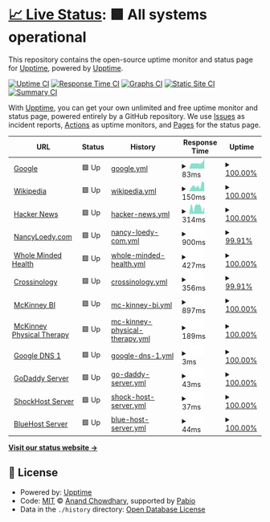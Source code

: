 # [📈 Live Status](https://demo.upptime.js.org): <!--live status--> **🟩 All systems operational**

This repository contains the open-source uptime monitor and status page for [Upptime](https://upptime.js.org), powered by [Upptime](https://github.com/upptime/upptime).

[![Uptime CI](https://github.com/upptime/upptime/workflows/Uptime%20CI/badge.svg)](https://github.com/upptime/upptime/actions?query=workflow%3A%22Uptime+CI%22)
[![Response Time CI](https://github.com/upptime/upptime/workflows/Response%20Time%20CI/badge.svg)](https://github.com/upptime/upptime/actions?query=workflow%3A%22Response+Time+CI%22)
[![Graphs CI](https://github.com/upptime/upptime/workflows/Graphs%20CI/badge.svg)](https://github.com/upptime/upptime/actions?query=workflow%3A%22Graphs+CI%22)
[![Static Site CI](https://github.com/upptime/upptime/workflows/Static%20Site%20CI/badge.svg)](https://github.com/upptime/upptime/actions?query=workflow%3A%22Static+Site+CI%22)
[![Summary CI](https://github.com/upptime/upptime/workflows/Summary%20CI/badge.svg)](https://github.com/upptime/upptime/actions?query=workflow%3A%22Summary+CI%22)

With [Upptime](https://upptime.js.org), you can get your own unlimited and free uptime monitor and status page, powered entirely by a GitHub repository. We use [Issues](https://github.com/upptime/upptime/issues) as incident reports, [Actions](https://github.com/upptime/upptime/actions) as uptime monitors, and [Pages](https://demo.upptime.js.org) for the status page.

<!--start: status pages-->
<!-- This summary is generated by Upptime (https://github.com/upptime/upptime) -->
<!-- Do not edit this manually, your changes will be overwritten -->
<!-- prettier-ignore -->
| URL | Status | History | Response Time | Uptime |
| --- | ------ | ------- | ------------- | ------ |
| <img alt="" src="https://icons.duckduckgo.com/ip3/www.google.com.ico" height="13"> [Google](https://www.google.com) | 🟩 Up | [google.yml](https://github.com/realewie/status/commits/HEAD/history/google.yml) | <details><summary><img alt="Response time graph" src="./graphs/google/response-time-week.png" height="20"> 83ms</summary><br><a href="https://demo.upptime.js.org/history/google"><img alt="Response time 90" src="https://img.shields.io/endpoint?url=https%3A%2F%2Fraw.githubusercontent.com%2Frealewie%2Fstatus%2FHEAD%2Fapi%2Fgoogle%2Fresponse-time.json"></a><br><a href="https://demo.upptime.js.org/history/google"><img alt="24-hour response time 64" src="https://img.shields.io/endpoint?url=https%3A%2F%2Fraw.githubusercontent.com%2Frealewie%2Fstatus%2FHEAD%2Fapi%2Fgoogle%2Fresponse-time-day.json"></a><br><a href="https://demo.upptime.js.org/history/google"><img alt="7-day response time 83" src="https://img.shields.io/endpoint?url=https%3A%2F%2Fraw.githubusercontent.com%2Frealewie%2Fstatus%2FHEAD%2Fapi%2Fgoogle%2Fresponse-time-week.json"></a><br><a href="https://demo.upptime.js.org/history/google"><img alt="30-day response time 90" src="https://img.shields.io/endpoint?url=https%3A%2F%2Fraw.githubusercontent.com%2Frealewie%2Fstatus%2FHEAD%2Fapi%2Fgoogle%2Fresponse-time-month.json"></a><br><a href="https://demo.upptime.js.org/history/google"><img alt="1-year response time 90" src="https://img.shields.io/endpoint?url=https%3A%2F%2Fraw.githubusercontent.com%2Frealewie%2Fstatus%2FHEAD%2Fapi%2Fgoogle%2Fresponse-time-year.json"></a></details> | <details><summary><a href="https://demo.upptime.js.org/history/google">100.00%</a></summary><a href="https://demo.upptime.js.org/history/google"><img alt="All-time uptime 100.00%" src="https://img.shields.io/endpoint?url=https%3A%2F%2Fraw.githubusercontent.com%2Frealewie%2Fstatus%2FHEAD%2Fapi%2Fgoogle%2Fuptime.json"></a><br><a href="https://demo.upptime.js.org/history/google"><img alt="24-hour uptime 100.00%" src="https://img.shields.io/endpoint?url=https%3A%2F%2Fraw.githubusercontent.com%2Frealewie%2Fstatus%2FHEAD%2Fapi%2Fgoogle%2Fuptime-day.json"></a><br><a href="https://demo.upptime.js.org/history/google"><img alt="7-day uptime 100.00%" src="https://img.shields.io/endpoint?url=https%3A%2F%2Fraw.githubusercontent.com%2Frealewie%2Fstatus%2FHEAD%2Fapi%2Fgoogle%2Fuptime-week.json"></a><br><a href="https://demo.upptime.js.org/history/google"><img alt="30-day uptime 100.00%" src="https://img.shields.io/endpoint?url=https%3A%2F%2Fraw.githubusercontent.com%2Frealewie%2Fstatus%2FHEAD%2Fapi%2Fgoogle%2Fuptime-month.json"></a><br><a href="https://demo.upptime.js.org/history/google"><img alt="1-year uptime 100.00%" src="https://img.shields.io/endpoint?url=https%3A%2F%2Fraw.githubusercontent.com%2Frealewie%2Fstatus%2FHEAD%2Fapi%2Fgoogle%2Fuptime-year.json"></a></details>
| <img alt="" src="https://icons.duckduckgo.com/ip3/en.wikipedia.org.ico" height="13"> [Wikipedia](https://en.wikipedia.org) | 🟩 Up | [wikipedia.yml](https://github.com/realewie/status/commits/HEAD/history/wikipedia.yml) | <details><summary><img alt="Response time graph" src="./graphs/wikipedia/response-time-week.png" height="20"> 150ms</summary><br><a href="https://demo.upptime.js.org/history/wikipedia"><img alt="Response time 195" src="https://img.shields.io/endpoint?url=https%3A%2F%2Fraw.githubusercontent.com%2Frealewie%2Fstatus%2FHEAD%2Fapi%2Fwikipedia%2Fresponse-time.json"></a><br><a href="https://demo.upptime.js.org/history/wikipedia"><img alt="24-hour response time 81" src="https://img.shields.io/endpoint?url=https%3A%2F%2Fraw.githubusercontent.com%2Frealewie%2Fstatus%2FHEAD%2Fapi%2Fwikipedia%2Fresponse-time-day.json"></a><br><a href="https://demo.upptime.js.org/history/wikipedia"><img alt="7-day response time 150" src="https://img.shields.io/endpoint?url=https%3A%2F%2Fraw.githubusercontent.com%2Frealewie%2Fstatus%2FHEAD%2Fapi%2Fwikipedia%2Fresponse-time-week.json"></a><br><a href="https://demo.upptime.js.org/history/wikipedia"><img alt="30-day response time 195" src="https://img.shields.io/endpoint?url=https%3A%2F%2Fraw.githubusercontent.com%2Frealewie%2Fstatus%2FHEAD%2Fapi%2Fwikipedia%2Fresponse-time-month.json"></a><br><a href="https://demo.upptime.js.org/history/wikipedia"><img alt="1-year response time 195" src="https://img.shields.io/endpoint?url=https%3A%2F%2Fraw.githubusercontent.com%2Frealewie%2Fstatus%2FHEAD%2Fapi%2Fwikipedia%2Fresponse-time-year.json"></a></details> | <details><summary><a href="https://demo.upptime.js.org/history/wikipedia">100.00%</a></summary><a href="https://demo.upptime.js.org/history/wikipedia"><img alt="All-time uptime 100.00%" src="https://img.shields.io/endpoint?url=https%3A%2F%2Fraw.githubusercontent.com%2Frealewie%2Fstatus%2FHEAD%2Fapi%2Fwikipedia%2Fuptime.json"></a><br><a href="https://demo.upptime.js.org/history/wikipedia"><img alt="24-hour uptime 100.00%" src="https://img.shields.io/endpoint?url=https%3A%2F%2Fraw.githubusercontent.com%2Frealewie%2Fstatus%2FHEAD%2Fapi%2Fwikipedia%2Fuptime-day.json"></a><br><a href="https://demo.upptime.js.org/history/wikipedia"><img alt="7-day uptime 100.00%" src="https://img.shields.io/endpoint?url=https%3A%2F%2Fraw.githubusercontent.com%2Frealewie%2Fstatus%2FHEAD%2Fapi%2Fwikipedia%2Fuptime-week.json"></a><br><a href="https://demo.upptime.js.org/history/wikipedia"><img alt="30-day uptime 100.00%" src="https://img.shields.io/endpoint?url=https%3A%2F%2Fraw.githubusercontent.com%2Frealewie%2Fstatus%2FHEAD%2Fapi%2Fwikipedia%2Fuptime-month.json"></a><br><a href="https://demo.upptime.js.org/history/wikipedia"><img alt="1-year uptime 100.00%" src="https://img.shields.io/endpoint?url=https%3A%2F%2Fraw.githubusercontent.com%2Frealewie%2Fstatus%2FHEAD%2Fapi%2Fwikipedia%2Fuptime-year.json"></a></details>
| <img alt="" src="https://icons.duckduckgo.com/ip3/news.ycombinator.com.ico" height="13"> [Hacker News](https://news.ycombinator.com) | 🟩 Up | [hacker-news.yml](https://github.com/realewie/status/commits/HEAD/history/hacker-news.yml) | <details><summary><img alt="Response time graph" src="./graphs/hacker-news/response-time-week.png" height="20"> 314ms</summary><br><a href="https://demo.upptime.js.org/history/hacker-news"><img alt="Response time 323" src="https://img.shields.io/endpoint?url=https%3A%2F%2Fraw.githubusercontent.com%2Frealewie%2Fstatus%2FHEAD%2Fapi%2Fhacker-news%2Fresponse-time.json"></a><br><a href="https://demo.upptime.js.org/history/hacker-news"><img alt="24-hour response time 427" src="https://img.shields.io/endpoint?url=https%3A%2F%2Fraw.githubusercontent.com%2Frealewie%2Fstatus%2FHEAD%2Fapi%2Fhacker-news%2Fresponse-time-day.json"></a><br><a href="https://demo.upptime.js.org/history/hacker-news"><img alt="7-day response time 314" src="https://img.shields.io/endpoint?url=https%3A%2F%2Fraw.githubusercontent.com%2Frealewie%2Fstatus%2FHEAD%2Fapi%2Fhacker-news%2Fresponse-time-week.json"></a><br><a href="https://demo.upptime.js.org/history/hacker-news"><img alt="30-day response time 323" src="https://img.shields.io/endpoint?url=https%3A%2F%2Fraw.githubusercontent.com%2Frealewie%2Fstatus%2FHEAD%2Fapi%2Fhacker-news%2Fresponse-time-month.json"></a><br><a href="https://demo.upptime.js.org/history/hacker-news"><img alt="1-year response time 323" src="https://img.shields.io/endpoint?url=https%3A%2F%2Fraw.githubusercontent.com%2Frealewie%2Fstatus%2FHEAD%2Fapi%2Fhacker-news%2Fresponse-time-year.json"></a></details> | <details><summary><a href="https://demo.upptime.js.org/history/hacker-news">100.00%</a></summary><a href="https://demo.upptime.js.org/history/hacker-news"><img alt="All-time uptime 100.00%" src="https://img.shields.io/endpoint?url=https%3A%2F%2Fraw.githubusercontent.com%2Frealewie%2Fstatus%2FHEAD%2Fapi%2Fhacker-news%2Fuptime.json"></a><br><a href="https://demo.upptime.js.org/history/hacker-news"><img alt="24-hour uptime 100.00%" src="https://img.shields.io/endpoint?url=https%3A%2F%2Fraw.githubusercontent.com%2Frealewie%2Fstatus%2FHEAD%2Fapi%2Fhacker-news%2Fuptime-day.json"></a><br><a href="https://demo.upptime.js.org/history/hacker-news"><img alt="7-day uptime 100.00%" src="https://img.shields.io/endpoint?url=https%3A%2F%2Fraw.githubusercontent.com%2Frealewie%2Fstatus%2FHEAD%2Fapi%2Fhacker-news%2Fuptime-week.json"></a><br><a href="https://demo.upptime.js.org/history/hacker-news"><img alt="30-day uptime 100.00%" src="https://img.shields.io/endpoint?url=https%3A%2F%2Fraw.githubusercontent.com%2Frealewie%2Fstatus%2FHEAD%2Fapi%2Fhacker-news%2Fuptime-month.json"></a><br><a href="https://demo.upptime.js.org/history/hacker-news"><img alt="1-year uptime 100.00%" src="https://img.shields.io/endpoint?url=https%3A%2F%2Fraw.githubusercontent.com%2Frealewie%2Fstatus%2FHEAD%2Fapi%2Fhacker-news%2Fuptime-year.json"></a></details>
| <img alt="" src="https://icons.duckduckgo.com/ip3/nancyloedy.com.ico" height="13"> [NancyLoedy.com](https://nancyloedy.com) | 🟩 Up | [nancy-loedy-com.yml](https://github.com/realewie/status/commits/HEAD/history/nancy-loedy-com.yml) | <details><summary><img alt="Response time graph" src="./graphs/nancy-loedy-com/response-time-week.png" height="20"> 900ms</summary><br><a href="https://demo.upptime.js.org/history/nancy-loedy-com"><img alt="Response time 760" src="https://img.shields.io/endpoint?url=https%3A%2F%2Fraw.githubusercontent.com%2Frealewie%2Fstatus%2FHEAD%2Fapi%2Fnancy-loedy-com%2Fresponse-time.json"></a><br><a href="https://demo.upptime.js.org/history/nancy-loedy-com"><img alt="24-hour response time 401" src="https://img.shields.io/endpoint?url=https%3A%2F%2Fraw.githubusercontent.com%2Frealewie%2Fstatus%2FHEAD%2Fapi%2Fnancy-loedy-com%2Fresponse-time-day.json"></a><br><a href="https://demo.upptime.js.org/history/nancy-loedy-com"><img alt="7-day response time 900" src="https://img.shields.io/endpoint?url=https%3A%2F%2Fraw.githubusercontent.com%2Frealewie%2Fstatus%2FHEAD%2Fapi%2Fnancy-loedy-com%2Fresponse-time-week.json"></a><br><a href="https://demo.upptime.js.org/history/nancy-loedy-com"><img alt="30-day response time 760" src="https://img.shields.io/endpoint?url=https%3A%2F%2Fraw.githubusercontent.com%2Frealewie%2Fstatus%2FHEAD%2Fapi%2Fnancy-loedy-com%2Fresponse-time-month.json"></a><br><a href="https://demo.upptime.js.org/history/nancy-loedy-com"><img alt="1-year response time 760" src="https://img.shields.io/endpoint?url=https%3A%2F%2Fraw.githubusercontent.com%2Frealewie%2Fstatus%2FHEAD%2Fapi%2Fnancy-loedy-com%2Fresponse-time-year.json"></a></details> | <details><summary><a href="https://demo.upptime.js.org/history/nancy-loedy-com">99.91%</a></summary><a href="https://demo.upptime.js.org/history/nancy-loedy-com"><img alt="All-time uptime 99.89%" src="https://img.shields.io/endpoint?url=https%3A%2F%2Fraw.githubusercontent.com%2Frealewie%2Fstatus%2FHEAD%2Fapi%2Fnancy-loedy-com%2Fuptime.json"></a><br><a href="https://demo.upptime.js.org/history/nancy-loedy-com"><img alt="24-hour uptime 99.38%" src="https://img.shields.io/endpoint?url=https%3A%2F%2Fraw.githubusercontent.com%2Frealewie%2Fstatus%2FHEAD%2Fapi%2Fnancy-loedy-com%2Fuptime-day.json"></a><br><a href="https://demo.upptime.js.org/history/nancy-loedy-com"><img alt="7-day uptime 99.91%" src="https://img.shields.io/endpoint?url=https%3A%2F%2Fraw.githubusercontent.com%2Frealewie%2Fstatus%2FHEAD%2Fapi%2Fnancy-loedy-com%2Fuptime-week.json"></a><br><a href="https://demo.upptime.js.org/history/nancy-loedy-com"><img alt="30-day uptime 99.89%" src="https://img.shields.io/endpoint?url=https%3A%2F%2Fraw.githubusercontent.com%2Frealewie%2Fstatus%2FHEAD%2Fapi%2Fnancy-loedy-com%2Fuptime-month.json"></a><br><a href="https://demo.upptime.js.org/history/nancy-loedy-com"><img alt="1-year uptime 99.89%" src="https://img.shields.io/endpoint?url=https%3A%2F%2Fraw.githubusercontent.com%2Frealewie%2Fstatus%2FHEAD%2Fapi%2Fnancy-loedy-com%2Fuptime-year.json"></a></details>
| <img alt="" src="https://icons.duckduckgo.com/ip3/wholemindedhealth.com.ico" height="13"> [Whole Minded Health](https://wholemindedhealth.com) | 🟩 Up | [whole-minded-health.yml](https://github.com/realewie/status/commits/HEAD/history/whole-minded-health.yml) | <details><summary><img alt="Response time graph" src="./graphs/whole-minded-health/response-time-week.png" height="20"> 427ms</summary><br><a href="https://demo.upptime.js.org/history/whole-minded-health"><img alt="Response time 670" src="https://img.shields.io/endpoint?url=https%3A%2F%2Fraw.githubusercontent.com%2Frealewie%2Fstatus%2FHEAD%2Fapi%2Fwhole-minded-health%2Fresponse-time.json"></a><br><a href="https://demo.upptime.js.org/history/whole-minded-health"><img alt="24-hour response time 517" src="https://img.shields.io/endpoint?url=https%3A%2F%2Fraw.githubusercontent.com%2Frealewie%2Fstatus%2FHEAD%2Fapi%2Fwhole-minded-health%2Fresponse-time-day.json"></a><br><a href="https://demo.upptime.js.org/history/whole-minded-health"><img alt="7-day response time 427" src="https://img.shields.io/endpoint?url=https%3A%2F%2Fraw.githubusercontent.com%2Frealewie%2Fstatus%2FHEAD%2Fapi%2Fwhole-minded-health%2Fresponse-time-week.json"></a><br><a href="https://demo.upptime.js.org/history/whole-minded-health"><img alt="30-day response time 670" src="https://img.shields.io/endpoint?url=https%3A%2F%2Fraw.githubusercontent.com%2Frealewie%2Fstatus%2FHEAD%2Fapi%2Fwhole-minded-health%2Fresponse-time-month.json"></a><br><a href="https://demo.upptime.js.org/history/whole-minded-health"><img alt="1-year response time 670" src="https://img.shields.io/endpoint?url=https%3A%2F%2Fraw.githubusercontent.com%2Frealewie%2Fstatus%2FHEAD%2Fapi%2Fwhole-minded-health%2Fresponse-time-year.json"></a></details> | <details><summary><a href="https://demo.upptime.js.org/history/whole-minded-health">100.00%</a></summary><a href="https://demo.upptime.js.org/history/whole-minded-health"><img alt="All-time uptime 100.00%" src="https://img.shields.io/endpoint?url=https%3A%2F%2Fraw.githubusercontent.com%2Frealewie%2Fstatus%2FHEAD%2Fapi%2Fwhole-minded-health%2Fuptime.json"></a><br><a href="https://demo.upptime.js.org/history/whole-minded-health"><img alt="24-hour uptime 100.00%" src="https://img.shields.io/endpoint?url=https%3A%2F%2Fraw.githubusercontent.com%2Frealewie%2Fstatus%2FHEAD%2Fapi%2Fwhole-minded-health%2Fuptime-day.json"></a><br><a href="https://demo.upptime.js.org/history/whole-minded-health"><img alt="7-day uptime 100.00%" src="https://img.shields.io/endpoint?url=https%3A%2F%2Fraw.githubusercontent.com%2Frealewie%2Fstatus%2FHEAD%2Fapi%2Fwhole-minded-health%2Fuptime-week.json"></a><br><a href="https://demo.upptime.js.org/history/whole-minded-health"><img alt="30-day uptime 100.00%" src="https://img.shields.io/endpoint?url=https%3A%2F%2Fraw.githubusercontent.com%2Frealewie%2Fstatus%2FHEAD%2Fapi%2Fwhole-minded-health%2Fuptime-month.json"></a><br><a href="https://demo.upptime.js.org/history/whole-minded-health"><img alt="1-year uptime 100.00%" src="https://img.shields.io/endpoint?url=https%3A%2F%2Fraw.githubusercontent.com%2Frealewie%2Fstatus%2FHEAD%2Fapi%2Fwhole-minded-health%2Fuptime-year.json"></a></details>
| <img alt="" src="https://icons.duckduckgo.com/ip3/crossinology.com.ico" height="13"> [Crossinology](https://crossinology.com) | 🟩 Up | [crossinology.yml](https://github.com/realewie/status/commits/HEAD/history/crossinology.yml) | <details><summary><img alt="Response time graph" src="./graphs/crossinology/response-time-week.png" height="20"> 356ms</summary><br><a href="https://demo.upptime.js.org/history/crossinology"><img alt="Response time 397" src="https://img.shields.io/endpoint?url=https%3A%2F%2Fraw.githubusercontent.com%2Frealewie%2Fstatus%2FHEAD%2Fapi%2Fcrossinology%2Fresponse-time.json"></a><br><a href="https://demo.upptime.js.org/history/crossinology"><img alt="24-hour response time 359" src="https://img.shields.io/endpoint?url=https%3A%2F%2Fraw.githubusercontent.com%2Frealewie%2Fstatus%2FHEAD%2Fapi%2Fcrossinology%2Fresponse-time-day.json"></a><br><a href="https://demo.upptime.js.org/history/crossinology"><img alt="7-day response time 356" src="https://img.shields.io/endpoint?url=https%3A%2F%2Fraw.githubusercontent.com%2Frealewie%2Fstatus%2FHEAD%2Fapi%2Fcrossinology%2Fresponse-time-week.json"></a><br><a href="https://demo.upptime.js.org/history/crossinology"><img alt="30-day response time 397" src="https://img.shields.io/endpoint?url=https%3A%2F%2Fraw.githubusercontent.com%2Frealewie%2Fstatus%2FHEAD%2Fapi%2Fcrossinology%2Fresponse-time-month.json"></a><br><a href="https://demo.upptime.js.org/history/crossinology"><img alt="1-year response time 397" src="https://img.shields.io/endpoint?url=https%3A%2F%2Fraw.githubusercontent.com%2Frealewie%2Fstatus%2FHEAD%2Fapi%2Fcrossinology%2Fresponse-time-year.json"></a></details> | <details><summary><a href="https://demo.upptime.js.org/history/crossinology">99.91%</a></summary><a href="https://demo.upptime.js.org/history/crossinology"><img alt="All-time uptime 99.89%" src="https://img.shields.io/endpoint?url=https%3A%2F%2Fraw.githubusercontent.com%2Frealewie%2Fstatus%2FHEAD%2Fapi%2Fcrossinology%2Fuptime.json"></a><br><a href="https://demo.upptime.js.org/history/crossinology"><img alt="24-hour uptime 99.38%" src="https://img.shields.io/endpoint?url=https%3A%2F%2Fraw.githubusercontent.com%2Frealewie%2Fstatus%2FHEAD%2Fapi%2Fcrossinology%2Fuptime-day.json"></a><br><a href="https://demo.upptime.js.org/history/crossinology"><img alt="7-day uptime 99.91%" src="https://img.shields.io/endpoint?url=https%3A%2F%2Fraw.githubusercontent.com%2Frealewie%2Fstatus%2FHEAD%2Fapi%2Fcrossinology%2Fuptime-week.json"></a><br><a href="https://demo.upptime.js.org/history/crossinology"><img alt="30-day uptime 99.89%" src="https://img.shields.io/endpoint?url=https%3A%2F%2Fraw.githubusercontent.com%2Frealewie%2Fstatus%2FHEAD%2Fapi%2Fcrossinology%2Fuptime-month.json"></a><br><a href="https://demo.upptime.js.org/history/crossinology"><img alt="1-year uptime 99.89%" src="https://img.shields.io/endpoint?url=https%3A%2F%2Fraw.githubusercontent.com%2Frealewie%2Fstatus%2FHEAD%2Fapi%2Fcrossinology%2Fuptime-year.json"></a></details>
| <img alt="" src="https://icons.duckduckgo.com/ip3/mckinney-bi.com.ico" height="13"> [McKinney BI](https://mckinney-bi.com) | 🟩 Up | [mc-kinney-bi.yml](https://github.com/realewie/status/commits/HEAD/history/mc-kinney-bi.yml) | <details><summary><img alt="Response time graph" src="./graphs/mc-kinney-bi/response-time-week.png" height="20"> 897ms</summary><br><a href="https://demo.upptime.js.org/history/mc-kinney-bi"><img alt="Response time 696" src="https://img.shields.io/endpoint?url=https%3A%2F%2Fraw.githubusercontent.com%2Frealewie%2Fstatus%2FHEAD%2Fapi%2Fmc-kinney-bi%2Fresponse-time.json"></a><br><a href="https://demo.upptime.js.org/history/mc-kinney-bi"><img alt="24-hour response time 417" src="https://img.shields.io/endpoint?url=https%3A%2F%2Fraw.githubusercontent.com%2Frealewie%2Fstatus%2FHEAD%2Fapi%2Fmc-kinney-bi%2Fresponse-time-day.json"></a><br><a href="https://demo.upptime.js.org/history/mc-kinney-bi"><img alt="7-day response time 897" src="https://img.shields.io/endpoint?url=https%3A%2F%2Fraw.githubusercontent.com%2Frealewie%2Fstatus%2FHEAD%2Fapi%2Fmc-kinney-bi%2Fresponse-time-week.json"></a><br><a href="https://demo.upptime.js.org/history/mc-kinney-bi"><img alt="30-day response time 696" src="https://img.shields.io/endpoint?url=https%3A%2F%2Fraw.githubusercontent.com%2Frealewie%2Fstatus%2FHEAD%2Fapi%2Fmc-kinney-bi%2Fresponse-time-month.json"></a><br><a href="https://demo.upptime.js.org/history/mc-kinney-bi"><img alt="1-year response time 696" src="https://img.shields.io/endpoint?url=https%3A%2F%2Fraw.githubusercontent.com%2Frealewie%2Fstatus%2FHEAD%2Fapi%2Fmc-kinney-bi%2Fresponse-time-year.json"></a></details> | <details><summary><a href="https://demo.upptime.js.org/history/mc-kinney-bi">100.00%</a></summary><a href="https://demo.upptime.js.org/history/mc-kinney-bi"><img alt="All-time uptime 100.00%" src="https://img.shields.io/endpoint?url=https%3A%2F%2Fraw.githubusercontent.com%2Frealewie%2Fstatus%2FHEAD%2Fapi%2Fmc-kinney-bi%2Fuptime.json"></a><br><a href="https://demo.upptime.js.org/history/mc-kinney-bi"><img alt="24-hour uptime 100.00%" src="https://img.shields.io/endpoint?url=https%3A%2F%2Fraw.githubusercontent.com%2Frealewie%2Fstatus%2FHEAD%2Fapi%2Fmc-kinney-bi%2Fuptime-day.json"></a><br><a href="https://demo.upptime.js.org/history/mc-kinney-bi"><img alt="7-day uptime 100.00%" src="https://img.shields.io/endpoint?url=https%3A%2F%2Fraw.githubusercontent.com%2Frealewie%2Fstatus%2FHEAD%2Fapi%2Fmc-kinney-bi%2Fuptime-week.json"></a><br><a href="https://demo.upptime.js.org/history/mc-kinney-bi"><img alt="30-day uptime 100.00%" src="https://img.shields.io/endpoint?url=https%3A%2F%2Fraw.githubusercontent.com%2Frealewie%2Fstatus%2FHEAD%2Fapi%2Fmc-kinney-bi%2Fuptime-month.json"></a><br><a href="https://demo.upptime.js.org/history/mc-kinney-bi"><img alt="1-year uptime 100.00%" src="https://img.shields.io/endpoint?url=https%3A%2F%2Fraw.githubusercontent.com%2Frealewie%2Fstatus%2FHEAD%2Fapi%2Fmc-kinney-bi%2Fuptime-year.json"></a></details>
| <img alt="" src="https://icons.duckduckgo.com/ip3/www.prescottpt.com.ico" height="13"> [McKinney Physical Therapy](https://www.prescottpt.com) | 🟩 Up | [mc-kinney-physical-therapy.yml](https://github.com/realewie/status/commits/HEAD/history/mc-kinney-physical-therapy.yml) | <details><summary><img alt="Response time graph" src="./graphs/mc-kinney-physical-therapy/response-time-week.png" height="20"> 189ms</summary><br><a href="https://demo.upptime.js.org/history/mc-kinney-physical-therapy"><img alt="Response time 253" src="https://img.shields.io/endpoint?url=https%3A%2F%2Fraw.githubusercontent.com%2Frealewie%2Fstatus%2FHEAD%2Fapi%2Fmc-kinney-physical-therapy%2Fresponse-time.json"></a><br><a href="https://demo.upptime.js.org/history/mc-kinney-physical-therapy"><img alt="24-hour response time 205" src="https://img.shields.io/endpoint?url=https%3A%2F%2Fraw.githubusercontent.com%2Frealewie%2Fstatus%2FHEAD%2Fapi%2Fmc-kinney-physical-therapy%2Fresponse-time-day.json"></a><br><a href="https://demo.upptime.js.org/history/mc-kinney-physical-therapy"><img alt="7-day response time 189" src="https://img.shields.io/endpoint?url=https%3A%2F%2Fraw.githubusercontent.com%2Frealewie%2Fstatus%2FHEAD%2Fapi%2Fmc-kinney-physical-therapy%2Fresponse-time-week.json"></a><br><a href="https://demo.upptime.js.org/history/mc-kinney-physical-therapy"><img alt="30-day response time 253" src="https://img.shields.io/endpoint?url=https%3A%2F%2Fraw.githubusercontent.com%2Frealewie%2Fstatus%2FHEAD%2Fapi%2Fmc-kinney-physical-therapy%2Fresponse-time-month.json"></a><br><a href="https://demo.upptime.js.org/history/mc-kinney-physical-therapy"><img alt="1-year response time 253" src="https://img.shields.io/endpoint?url=https%3A%2F%2Fraw.githubusercontent.com%2Frealewie%2Fstatus%2FHEAD%2Fapi%2Fmc-kinney-physical-therapy%2Fresponse-time-year.json"></a></details> | <details><summary><a href="https://demo.upptime.js.org/history/mc-kinney-physical-therapy">100.00%</a></summary><a href="https://demo.upptime.js.org/history/mc-kinney-physical-therapy"><img alt="All-time uptime 99.93%" src="https://img.shields.io/endpoint?url=https%3A%2F%2Fraw.githubusercontent.com%2Frealewie%2Fstatus%2FHEAD%2Fapi%2Fmc-kinney-physical-therapy%2Fuptime.json"></a><br><a href="https://demo.upptime.js.org/history/mc-kinney-physical-therapy"><img alt="24-hour uptime 100.00%" src="https://img.shields.io/endpoint?url=https%3A%2F%2Fraw.githubusercontent.com%2Frealewie%2Fstatus%2FHEAD%2Fapi%2Fmc-kinney-physical-therapy%2Fuptime-day.json"></a><br><a href="https://demo.upptime.js.org/history/mc-kinney-physical-therapy"><img alt="7-day uptime 100.00%" src="https://img.shields.io/endpoint?url=https%3A%2F%2Fraw.githubusercontent.com%2Frealewie%2Fstatus%2FHEAD%2Fapi%2Fmc-kinney-physical-therapy%2Fuptime-week.json"></a><br><a href="https://demo.upptime.js.org/history/mc-kinney-physical-therapy"><img alt="30-day uptime 99.93%" src="https://img.shields.io/endpoint?url=https%3A%2F%2Fraw.githubusercontent.com%2Frealewie%2Fstatus%2FHEAD%2Fapi%2Fmc-kinney-physical-therapy%2Fuptime-month.json"></a><br><a href="https://demo.upptime.js.org/history/mc-kinney-physical-therapy"><img alt="1-year uptime 99.93%" src="https://img.shields.io/endpoint?url=https%3A%2F%2Fraw.githubusercontent.com%2Frealewie%2Fstatus%2FHEAD%2Fapi%2Fmc-kinney-physical-therapy%2Fuptime-year.json"></a></details>
| <img alt="" src="https://icons.duckduckgo.com/ip3/null.ico" height="13"> [Google DNS 1](8.8.4.4) | 🟩 Up | [google-dns-1.yml](https://github.com/realewie/status/commits/HEAD/history/google-dns-1.yml) | <details><summary><img alt="Response time graph" src="./graphs/google-dns-1/response-time-week.png" height="20"> 3ms</summary><br><a href="https://demo.upptime.js.org/history/google-dns-1"><img alt="Response time 4" src="https://img.shields.io/endpoint?url=https%3A%2F%2Fraw.githubusercontent.com%2Frealewie%2Fstatus%2FHEAD%2Fapi%2Fgoogle-dns-1%2Fresponse-time.json"></a><br><a href="https://demo.upptime.js.org/history/google-dns-1"><img alt="24-hour response time 2" src="https://img.shields.io/endpoint?url=https%3A%2F%2Fraw.githubusercontent.com%2Frealewie%2Fstatus%2FHEAD%2Fapi%2Fgoogle-dns-1%2Fresponse-time-day.json"></a><br><a href="https://demo.upptime.js.org/history/google-dns-1"><img alt="7-day response time 3" src="https://img.shields.io/endpoint?url=https%3A%2F%2Fraw.githubusercontent.com%2Frealewie%2Fstatus%2FHEAD%2Fapi%2Fgoogle-dns-1%2Fresponse-time-week.json"></a><br><a href="https://demo.upptime.js.org/history/google-dns-1"><img alt="30-day response time 4" src="https://img.shields.io/endpoint?url=https%3A%2F%2Fraw.githubusercontent.com%2Frealewie%2Fstatus%2FHEAD%2Fapi%2Fgoogle-dns-1%2Fresponse-time-month.json"></a><br><a href="https://demo.upptime.js.org/history/google-dns-1"><img alt="1-year response time 4" src="https://img.shields.io/endpoint?url=https%3A%2F%2Fraw.githubusercontent.com%2Frealewie%2Fstatus%2FHEAD%2Fapi%2Fgoogle-dns-1%2Fresponse-time-year.json"></a></details> | <details><summary><a href="https://demo.upptime.js.org/history/google-dns-1">100.00%</a></summary><a href="https://demo.upptime.js.org/history/google-dns-1"><img alt="All-time uptime 100.00%" src="https://img.shields.io/endpoint?url=https%3A%2F%2Fraw.githubusercontent.com%2Frealewie%2Fstatus%2FHEAD%2Fapi%2Fgoogle-dns-1%2Fuptime.json"></a><br><a href="https://demo.upptime.js.org/history/google-dns-1"><img alt="24-hour uptime 100.00%" src="https://img.shields.io/endpoint?url=https%3A%2F%2Fraw.githubusercontent.com%2Frealewie%2Fstatus%2FHEAD%2Fapi%2Fgoogle-dns-1%2Fuptime-day.json"></a><br><a href="https://demo.upptime.js.org/history/google-dns-1"><img alt="7-day uptime 100.00%" src="https://img.shields.io/endpoint?url=https%3A%2F%2Fraw.githubusercontent.com%2Frealewie%2Fstatus%2FHEAD%2Fapi%2Fgoogle-dns-1%2Fuptime-week.json"></a><br><a href="https://demo.upptime.js.org/history/google-dns-1"><img alt="30-day uptime 100.00%" src="https://img.shields.io/endpoint?url=https%3A%2F%2Fraw.githubusercontent.com%2Frealewie%2Fstatus%2FHEAD%2Fapi%2Fgoogle-dns-1%2Fuptime-month.json"></a><br><a href="https://demo.upptime.js.org/history/google-dns-1"><img alt="1-year uptime 100.00%" src="https://img.shields.io/endpoint?url=https%3A%2F%2Fraw.githubusercontent.com%2Frealewie%2Fstatus%2FHEAD%2Fapi%2Fgoogle-dns-1%2Fuptime-year.json"></a></details>
| <img alt="" src="https://icons.duckduckgo.com/ip3/null.ico" height="13"> [GoDaddy Server](50.62.146.67) | 🟩 Up | [go-daddy-server.yml](https://github.com/realewie/status/commits/HEAD/history/go-daddy-server.yml) | <details><summary><img alt="Response time graph" src="./graphs/go-daddy-server/response-time-week.png" height="20"> 43ms</summary><br><a href="https://demo.upptime.js.org/history/go-daddy-server"><img alt="Response time 43" src="https://img.shields.io/endpoint?url=https%3A%2F%2Fraw.githubusercontent.com%2Frealewie%2Fstatus%2FHEAD%2Fapi%2Fgo-daddy-server%2Fresponse-time.json"></a><br><a href="https://demo.upptime.js.org/history/go-daddy-server"><img alt="24-hour response time 58" src="https://img.shields.io/endpoint?url=https%3A%2F%2Fraw.githubusercontent.com%2Frealewie%2Fstatus%2FHEAD%2Fapi%2Fgo-daddy-server%2Fresponse-time-day.json"></a><br><a href="https://demo.upptime.js.org/history/go-daddy-server"><img alt="7-day response time 43" src="https://img.shields.io/endpoint?url=https%3A%2F%2Fraw.githubusercontent.com%2Frealewie%2Fstatus%2FHEAD%2Fapi%2Fgo-daddy-server%2Fresponse-time-week.json"></a><br><a href="https://demo.upptime.js.org/history/go-daddy-server"><img alt="30-day response time 43" src="https://img.shields.io/endpoint?url=https%3A%2F%2Fraw.githubusercontent.com%2Frealewie%2Fstatus%2FHEAD%2Fapi%2Fgo-daddy-server%2Fresponse-time-month.json"></a><br><a href="https://demo.upptime.js.org/history/go-daddy-server"><img alt="1-year response time 43" src="https://img.shields.io/endpoint?url=https%3A%2F%2Fraw.githubusercontent.com%2Frealewie%2Fstatus%2FHEAD%2Fapi%2Fgo-daddy-server%2Fresponse-time-year.json"></a></details> | <details><summary><a href="https://demo.upptime.js.org/history/go-daddy-server">100.00%</a></summary><a href="https://demo.upptime.js.org/history/go-daddy-server"><img alt="All-time uptime 100.00%" src="https://img.shields.io/endpoint?url=https%3A%2F%2Fraw.githubusercontent.com%2Frealewie%2Fstatus%2FHEAD%2Fapi%2Fgo-daddy-server%2Fuptime.json"></a><br><a href="https://demo.upptime.js.org/history/go-daddy-server"><img alt="24-hour uptime 100.00%" src="https://img.shields.io/endpoint?url=https%3A%2F%2Fraw.githubusercontent.com%2Frealewie%2Fstatus%2FHEAD%2Fapi%2Fgo-daddy-server%2Fuptime-day.json"></a><br><a href="https://demo.upptime.js.org/history/go-daddy-server"><img alt="7-day uptime 100.00%" src="https://img.shields.io/endpoint?url=https%3A%2F%2Fraw.githubusercontent.com%2Frealewie%2Fstatus%2FHEAD%2Fapi%2Fgo-daddy-server%2Fuptime-week.json"></a><br><a href="https://demo.upptime.js.org/history/go-daddy-server"><img alt="30-day uptime 100.00%" src="https://img.shields.io/endpoint?url=https%3A%2F%2Fraw.githubusercontent.com%2Frealewie%2Fstatus%2FHEAD%2Fapi%2Fgo-daddy-server%2Fuptime-month.json"></a><br><a href="https://demo.upptime.js.org/history/go-daddy-server"><img alt="1-year uptime 100.00%" src="https://img.shields.io/endpoint?url=https%3A%2F%2Fraw.githubusercontent.com%2Frealewie%2Fstatus%2FHEAD%2Fapi%2Fgo-daddy-server%2Fuptime-year.json"></a></details>
| <img alt="" src="https://icons.duckduckgo.com/ip3/null.ico" height="13"> [ShockHost Server](216.120.200.106) | 🟩 Up | [shock-host-server.yml](https://github.com/realewie/status/commits/HEAD/history/shock-host-server.yml) | <details><summary><img alt="Response time graph" src="./graphs/shock-host-server/response-time-week.png" height="20"> 37ms</summary><br><a href="https://demo.upptime.js.org/history/shock-host-server"><img alt="Response time 47" src="https://img.shields.io/endpoint?url=https%3A%2F%2Fraw.githubusercontent.com%2Frealewie%2Fstatus%2FHEAD%2Fapi%2Fshock-host-server%2Fresponse-time.json"></a><br><a href="https://demo.upptime.js.org/history/shock-host-server"><img alt="24-hour response time 47" src="https://img.shields.io/endpoint?url=https%3A%2F%2Fraw.githubusercontent.com%2Frealewie%2Fstatus%2FHEAD%2Fapi%2Fshock-host-server%2Fresponse-time-day.json"></a><br><a href="https://demo.upptime.js.org/history/shock-host-server"><img alt="7-day response time 37" src="https://img.shields.io/endpoint?url=https%3A%2F%2Fraw.githubusercontent.com%2Frealewie%2Fstatus%2FHEAD%2Fapi%2Fshock-host-server%2Fresponse-time-week.json"></a><br><a href="https://demo.upptime.js.org/history/shock-host-server"><img alt="30-day response time 47" src="https://img.shields.io/endpoint?url=https%3A%2F%2Fraw.githubusercontent.com%2Frealewie%2Fstatus%2FHEAD%2Fapi%2Fshock-host-server%2Fresponse-time-month.json"></a><br><a href="https://demo.upptime.js.org/history/shock-host-server"><img alt="1-year response time 47" src="https://img.shields.io/endpoint?url=https%3A%2F%2Fraw.githubusercontent.com%2Frealewie%2Fstatus%2FHEAD%2Fapi%2Fshock-host-server%2Fresponse-time-year.json"></a></details> | <details><summary><a href="https://demo.upptime.js.org/history/shock-host-server">100.00%</a></summary><a href="https://demo.upptime.js.org/history/shock-host-server"><img alt="All-time uptime 100.00%" src="https://img.shields.io/endpoint?url=https%3A%2F%2Fraw.githubusercontent.com%2Frealewie%2Fstatus%2FHEAD%2Fapi%2Fshock-host-server%2Fuptime.json"></a><br><a href="https://demo.upptime.js.org/history/shock-host-server"><img alt="24-hour uptime 100.00%" src="https://img.shields.io/endpoint?url=https%3A%2F%2Fraw.githubusercontent.com%2Frealewie%2Fstatus%2FHEAD%2Fapi%2Fshock-host-server%2Fuptime-day.json"></a><br><a href="https://demo.upptime.js.org/history/shock-host-server"><img alt="7-day uptime 100.00%" src="https://img.shields.io/endpoint?url=https%3A%2F%2Fraw.githubusercontent.com%2Frealewie%2Fstatus%2FHEAD%2Fapi%2Fshock-host-server%2Fuptime-week.json"></a><br><a href="https://demo.upptime.js.org/history/shock-host-server"><img alt="30-day uptime 100.00%" src="https://img.shields.io/endpoint?url=https%3A%2F%2Fraw.githubusercontent.com%2Frealewie%2Fstatus%2FHEAD%2Fapi%2Fshock-host-server%2Fuptime-month.json"></a><br><a href="https://demo.upptime.js.org/history/shock-host-server"><img alt="1-year uptime 100.00%" src="https://img.shields.io/endpoint?url=https%3A%2F%2Fraw.githubusercontent.com%2Frealewie%2Fstatus%2FHEAD%2Fapi%2Fshock-host-server%2Fuptime-year.json"></a></details>
| <img alt="" src="https://icons.duckduckgo.com/ip3/null.ico" height="13"> [BlueHost Server](162.241.30.65) | 🟩 Up | [blue-host-server.yml](https://github.com/realewie/status/commits/HEAD/history/blue-host-server.yml) | <details><summary><img alt="Response time graph" src="./graphs/blue-host-server/response-time-week.png" height="20"> 44ms</summary><br><a href="https://demo.upptime.js.org/history/blue-host-server"><img alt="Response time 45" src="https://img.shields.io/endpoint?url=https%3A%2F%2Fraw.githubusercontent.com%2Frealewie%2Fstatus%2FHEAD%2Fapi%2Fblue-host-server%2Fresponse-time.json"></a><br><a href="https://demo.upptime.js.org/history/blue-host-server"><img alt="24-hour response time 56" src="https://img.shields.io/endpoint?url=https%3A%2F%2Fraw.githubusercontent.com%2Frealewie%2Fstatus%2FHEAD%2Fapi%2Fblue-host-server%2Fresponse-time-day.json"></a><br><a href="https://demo.upptime.js.org/history/blue-host-server"><img alt="7-day response time 44" src="https://img.shields.io/endpoint?url=https%3A%2F%2Fraw.githubusercontent.com%2Frealewie%2Fstatus%2FHEAD%2Fapi%2Fblue-host-server%2Fresponse-time-week.json"></a><br><a href="https://demo.upptime.js.org/history/blue-host-server"><img alt="30-day response time 45" src="https://img.shields.io/endpoint?url=https%3A%2F%2Fraw.githubusercontent.com%2Frealewie%2Fstatus%2FHEAD%2Fapi%2Fblue-host-server%2Fresponse-time-month.json"></a><br><a href="https://demo.upptime.js.org/history/blue-host-server"><img alt="1-year response time 45" src="https://img.shields.io/endpoint?url=https%3A%2F%2Fraw.githubusercontent.com%2Frealewie%2Fstatus%2FHEAD%2Fapi%2Fblue-host-server%2Fresponse-time-year.json"></a></details> | <details><summary><a href="https://demo.upptime.js.org/history/blue-host-server">100.00%</a></summary><a href="https://demo.upptime.js.org/history/blue-host-server"><img alt="All-time uptime 100.00%" src="https://img.shields.io/endpoint?url=https%3A%2F%2Fraw.githubusercontent.com%2Frealewie%2Fstatus%2FHEAD%2Fapi%2Fblue-host-server%2Fuptime.json"></a><br><a href="https://demo.upptime.js.org/history/blue-host-server"><img alt="24-hour uptime 100.00%" src="https://img.shields.io/endpoint?url=https%3A%2F%2Fraw.githubusercontent.com%2Frealewie%2Fstatus%2FHEAD%2Fapi%2Fblue-host-server%2Fuptime-day.json"></a><br><a href="https://demo.upptime.js.org/history/blue-host-server"><img alt="7-day uptime 100.00%" src="https://img.shields.io/endpoint?url=https%3A%2F%2Fraw.githubusercontent.com%2Frealewie%2Fstatus%2FHEAD%2Fapi%2Fblue-host-server%2Fuptime-week.json"></a><br><a href="https://demo.upptime.js.org/history/blue-host-server"><img alt="30-day uptime 100.00%" src="https://img.shields.io/endpoint?url=https%3A%2F%2Fraw.githubusercontent.com%2Frealewie%2Fstatus%2FHEAD%2Fapi%2Fblue-host-server%2Fuptime-month.json"></a><br><a href="https://demo.upptime.js.org/history/blue-host-server"><img alt="1-year uptime 100.00%" src="https://img.shields.io/endpoint?url=https%3A%2F%2Fraw.githubusercontent.com%2Frealewie%2Fstatus%2FHEAD%2Fapi%2Fblue-host-server%2Fuptime-year.json"></a></details>

<!--end: status pages-->

[**Visit our status website →**](https://demo.upptime.js.org)

## 📄 License

- Powered by: [Upptime](https://github.com/upptime/upptime)
- Code: [MIT](./LICENSE) © [Anand Chowdhary](https://anandchowdhary.com), supported by [Pabio](https://pabio.com)
- Data in the `./history` directory: [Open Database License](https://opendatacommons.org/licenses/odbl/1-0/)
